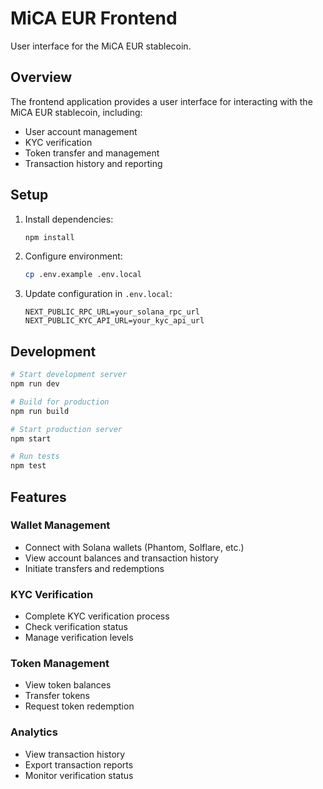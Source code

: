# MiCA EUR Frontend

User interface for the MiCA EUR stablecoin.

## Overview

The frontend application provides a user interface for interacting with the MiCA EUR stablecoin, including:

- User account management
- KYC verification
- Token transfer and management
- Transaction history and reporting

## Setup

1. Install dependencies:
   ```bash
   npm install
   ```

2. Configure environment:
   ```bash
   cp .env.example .env.local
   ```

3. Update configuration in `.env.local`:
   ```
   NEXT_PUBLIC_RPC_URL=your_solana_rpc_url
   NEXT_PUBLIC_KYC_API_URL=your_kyc_api_url
   ```

## Development

```bash
# Start development server
npm run dev

# Build for production
npm run build

# Start production server
npm start

# Run tests
npm test
```

## Features

### Wallet Management

- Connect with Solana wallets (Phantom, Solflare, etc.)
- View account balances and transaction history
- Initiate transfers and redemptions

### KYC Verification

- Complete KYC verification process
- Check verification status
- Manage verification levels

### Token Management

- View token balances
- Transfer tokens
- Request token redemption

### Analytics

- View transaction history
- Export transaction reports
- Monitor verification status 